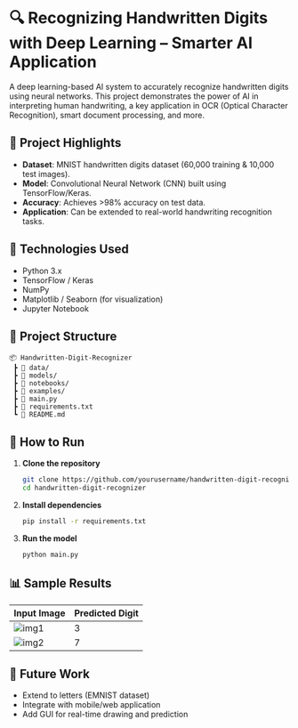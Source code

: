# 🔍 Recognizing Handwritten Digits with Deep Learning – Smarter AI Application

A deep learning-based AI system to accurately recognize handwritten digits using neural networks. This project demonstrates the power of AI in interpreting human handwriting, a key application in OCR (Optical Character Recognition), smart document processing, and more.

## 🧠 Project Highlights

- **Dataset**: MNIST handwritten digits dataset (60,000 training & 10,000 test images).
- **Model**: Convolutional Neural Network (CNN) built using TensorFlow/Keras.
- **Accuracy**: Achieves >98% accuracy on test data.
- **Application**: Can be extended to real-world handwriting recognition tasks.

## 🚀 Technologies Used

- Python 3.x  
- TensorFlow / Keras  
- NumPy  
- Matplotlib / Seaborn (for visualization)  
- Jupyter Notebook  

## 📁 Project Structure

```
📦 Handwritten-Digit-Recognizer
 ┣ 📂 data/
 ┣ 📂 models/
 ┣ 📂 notebooks/
 ┣ 📂 examples/
 ┣ 📜 main.py
 ┣ 📜 requirements.txt
 ┗ 📜 README.md
```

## 🧪 How to Run

1. **Clone the repository**
   ```bash
   git clone https://github.com/yourusername/handwritten-digit-recognizer.git
   cd handwritten-digit-recognizer
   ```

2. **Install dependencies**
   ```bash
   pip install -r requirements.txt
   ```

3. **Run the model**
   ```bash
   python main.py
   ```

## 📊 Sample Results

| Input Image | Predicted Digit |
|-------------|------------------|
| ![img1](examples/digit_3.png) | 3 |
| ![img2](examples/digit_7.png) | 7 |

## 📌 Future Work

- Extend to letters (EMNIST dataset)
- Integrate with mobile/web application
- Add GUI for real-time drawing and prediction
